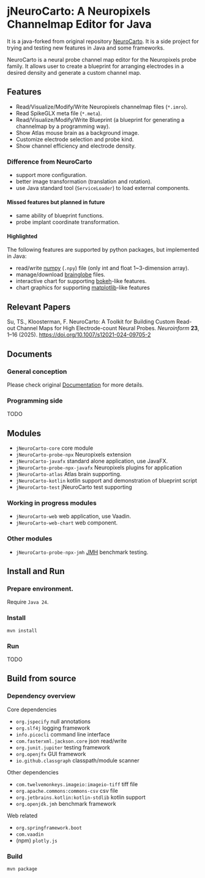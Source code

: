jNeuroCarto: A Neuropixels Channelmap Editor for Java
=====================================================

It is a java-forked from original repository [NeuroCarto](https://github.com/AntonioST/NeuroCarto).
It is a side project for trying and testing new features in Java and some frameworks.

NeuroCarto is a neural probe channel map editor for the Neuropixels probe family.
It allows user to create a blueprint for arranging electrodes in a desired density
and generate a custom channel map.

Features
--------

- Read/Visualize/Modify/Write Neuropixels channelmap files (`*.imro`).
- Read SpikeGLX meta file (`*.meta`).
- Read/Visualize/Modify/Write Blueprint (a blueprint for generating a channelmap by a programming way).
- Show Atlas mouse brain as a background image.
- Customize electrode selection and probe kind.
- Show channel efficiency and electrode density.

### Difference from NeuroCarto

- support more configuration.
- better image transformation (translation and rotation).
- use Java standard tool (`ServiceLoader`) to load external components.

#### Missed features but planned in future

- same ability of blueprint functions.
- probe implant coordinate transformation.

#### Highlighted

The following features are supported by python packages, but implemented in Java:

- read/write [numpy](https://github.com/numpy/numpy) (`.npy`) file (only int and float 1~3-dimension array).
- manage/download [brainglobe](https://github.com/brainglobe/brainglobe-atlasapi) files.
- interactive chart for supporting [bokeh](https://github.com/bokeh/bokeh)-like features.
- chart graphics for supporting [matplotlib](https://github.com/matplotlib/matplotlib)-like features

Relevant Papers
---------------

Su, TS., Kloosterman, F. NeuroCarto: A Toolkit for Building Custom Read-out Channel Maps for
High Electrode-count Neural Probes. *Neuroinform* **23**, 1–16 (2025).
https://doi.org/10.1007/s12021-024-09705-2

Documents
---------

### General conception

Please check original [Documentation](https://neurocarto.readthedocs.io/en/latest/) for more details.

### Programming side

TODO

Modules
-------

* `jNeuroCarto-core` core module
* `jNeuroCarto-probe-npx` Neuropixels extension
* `jNeuroCarto-javafx` standard alone application, use JavaFX.
* `jNeuroCarto-probe-npx-javafx` Neuropixels plugins for application
* `jNeuroCarto-atlas` Atlas brain supporting.
* `jNeuroCarto-kotlin` kotlin support and demonstration of blueprint script
* `jNeuroCarto-test` jNeuroCarto test supporting

### Working in progress modules

* `jNeuroCarto-web` web application, use Vaadin.
* `jNeuroCarto-web-chart` web component.

### Other modules

* `jNeuroCarto-probe-npx-jmh` [JMH](https://github.com/openjdk/jmh) benchmark testing.

Install and Run
---------------

### Prepare environment.

Require `Java 24`.

### Install

```shell
mvn install
```

### Run

TODO

Build from source
-----------------

### Dependency overview

Core dependencies

- `org.jspecify` null annotations
- `org.slf4j` logging framework
- `info.picocli` command line interface
- `com.fasterxml.jackson.core` json read/write
- `org.junit.jupiter` testing framework
- `org.openjfx` GUI framework
- `io.github.classgraph` classpath/module scanner

Other dependencies

- `com.twelvemonkeys.imageio:imageio-tiff` tiff file
- `org.apache.commons:commons-csv` csv file
- `org.jetbrains.kotlin:kotlin-stdlib` kotlin support
- `org.openjdk.jmh` benchmark framework

Web related

- `org.springframework.boot`
- `com.vaadin`
- (npm) `plotly.js`

### Build

```
mvn package
```


